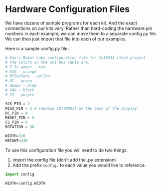 # Hardware Configuration Files

We have dozens of sample programs for each kit.  And the exact
connections on our kits vary.  Rather than hard-coding the
hardware pin numbers in each example, we can move them
to a separate config.py file.  We can then just import
that file into each of our examples.

Here is a sample config.py file:

```py
# Dan's Robot Labs configuration file for ILI9341 clock project
# The colors on the SPI bus cable are:
# 3.3v power - red
# SCK - orange
# MISO/Data - yellow
# DC - green
# RESET - blue
# GND - black
# CS - purple

SCK_PIN = 2
MISO_PIN = 3 # labeled SDI(MOSI) on the back of the display
DC_PIN = 4
RESET_PIN = 5
CS_PIN = 6
ROTATION = 90

WIDTH=320
HEIGHT=240
```

To use this configuration file you will need to do two things:

1. import the config file (don't add the .py extension)
2. Add the prefix ```config.``` to each value you would like
to reference.

```py
import config

WIDTH=config.WIDTH
```